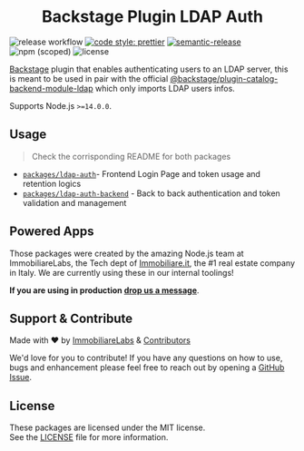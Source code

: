 <h1 align="center">Backstage Plugin LDAP Auth</h1>

![release workflow](https://img.shields.io/github/workflow/status/immobiliare/backstage-plugin-ldap-auth/Release)
[![code style: prettier](https://img.shields.io/badge/code_style-prettier-ff69b4.svg?style=flat-square)](https://github.com/prettier/prettier?style=flat-square)
[![semantic-release](https://img.shields.io/badge/%20%20%F0%9F%93%A6%F0%9F%9A%80-semantic--release-e10079.svg?style=flat-square)](https://github.com/semantic-release/semantic-release)
![npm (scoped)](https://img.shields.io/npm/v/@immobiliarelabs/backstage-plugin-ldap-auth?style=flat-square)
![license](https://img.shields.io/github/license/immobiliare/backstage-plugin-ldap-auth)

[Backstage](https://backstage.io/) plugin that enables authenticating users to an LDAP server, this is meant to be used in pair with the official [@backstage/plugin-catalog-backend-module-ldap](https://www.npmjs.com/package/@backstage/plugin-catalog-backend-module-ldap) which only imports LDAP users infos.

Supports Node.js `>=14.0.0`.

## Usage

> Check the corrisponding README for both packages

- [`packages/ldap-auth`](./packages/ldap-auth/README.md)- Frontend Login Page and token usage and retention logics
- [`packages/ldap-auth-backend`](./packages/ldap-auth-backend/README.md) - Back to back authentication and token validation and management

## Powered Apps

Those packages were created by the amazing Node.js team at ImmobiliareLabs, the Tech dept of [Immobiliare.it](https://www.immobiliare.it), the #1 real estate company in Italy. We are currently using these in our internal toolings!

**If you are using in production [drop us a message](mailto:opensource@immobiliare.it)**.

## Support & Contribute

Made with ❤️ by [ImmobiliareLabs](https://github.com/immobiliare) & [Contributors](./CONTRIBUTING.md#contributors)

We'd love for you to contribute!
If you have any questions on how to use, bugs and enhancement please feel free to reach out by opening a [GitHub Issue](https://github.com/immobiliare/backstage-plugin-ldap-auth/issues).

## License

These packages are licensed under the MIT license.  
See the [LICENSE](./LICENSE) file for more information.
